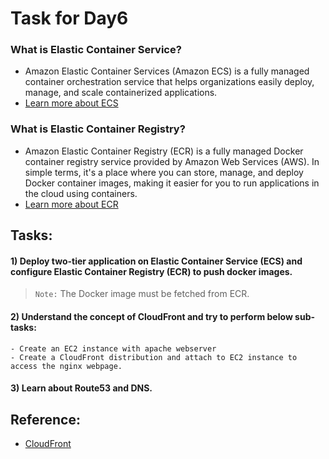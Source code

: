 # Task for Day6

### What is Elastic Container Service?
  - Amazon Elastic Container Services (Amazon ECS) is a fully managed container orchestration service that helps organizations easily deploy, manage, and scale containerized applications.
  - <a href="https://aws.amazon.com/ecs/features/"> Learn more about ECS </a>

### What is Elastic Container Registry?
  - Amazon Elastic Container Registry (ECR) is a fully managed Docker container registry service provided by Amazon Web Services (AWS). In simple terms, it's a place where you can store, manage, and deploy Docker container images, making it easier for you to run applications in the cloud using containers.
  - <a href="https://docs.aws.amazon.com/AmazonECR/latest/userguide/what-is-ecr.html"> Learn more about ECR </a>

## Tasks:
#### 1) Deploy two-tier application on Elastic Container Service (ECS) and configure Elastic Container Registry (ECR) to push docker images.
> `Note:` The Docker image must be fetched from ECR.

#### 2) Understand the concept of CloudFront and try to perform below sub-tasks:
    - Create an EC2 instance with apache webserver
    - Create a CloudFront distribution and attach to EC2 instance to access the nginx webpage.

#### 3) Learn about Route53 and DNS. 


## Reference:
 - <a href="https://www.linkedin.com/posts/madhup-pandey-0311821b3_awscloud-aws-cloud-activity-7133303181345718272-cToL?utm_source=share&utm_medium=member_desktop"> CloudFront </a> 

